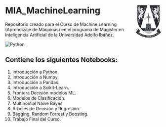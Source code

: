 # MIA_MachineLearning <img src="0. Trabajo Final MIA/img/logo.png" align="right" width = "80px"/>
    
Repositorio creado para el Curso de Machine Learning (Aprendizaje de Máquinas) en el programa de Magister en Inteligencia Artificial de la Universidad Adolfo Ibáñez.

![Python](https://img.shields.io/badge/python-%2314354C.svg)
## Contiene los siguientes Notebooks:

1. Introducción a Python.
2. Introducción a Numpy.
3. Introducción a Pandas.
4. Introducción a Scikit-Learn.
5. Frontera Decisión modelos ML.
6. Modelos de Clasificación.
7. Multinomial Naive Bayes.
8. Árboles de Decisión y Regresión.
9. Bagging, Random Forrest y Boosting.
10. Trabajo Final del Curso.

